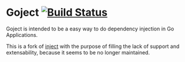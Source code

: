 Goject [![Build Status](https://secure.travis-ci.org/imaramos/goject.png)](https://travis-ci.org/imaramos/goject)
======

Goject is intended to be a easy way to do dependency injection in Go Applications.

This is a fork of [inject](https://github.com/facebookgo/inject) with the purpose of filling the lack of support and extensability, because it seems to be no longer maintained.

